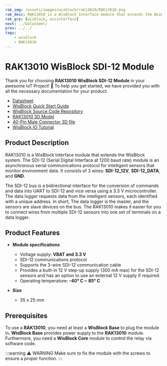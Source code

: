 ```yaml
---
rak_img: /assets/images/wisblock/rak13010/RAK13010.png
rak_desc: RAK13010 is a WisBlock Interface module that extends the WisBlock system. It is an SDI-12 (Serial Digital Interface at 1200 baud rate) module, which is an asynchronous serial communications protocol for intelligent sensors that monitor environment data.
rak_grp: [wisblock, wisinterface]
next: ../Datasheet/
prev: ../../
tags:
    - wisblock
    - RAK13010
---
```



# RAK13010 WisBlock SDI-12 Module

Thank you for choosing **RAK13010 WisBlock SDI-12 Module** in your awesome IoT Project! 🎉 To help you get started, we have provided you with all the necessary documentation for your product.

* [Datasheet](../Datasheet/)
* <a href="../../Quickstart/" target="_blank">WisBlock Quick Start Guide</a>
* [WisBlock Source Code Repository](https://github.com/RAKWireless/WisBlock/)
* [RAK13010 3D Model](https://downloads.rakwireless.com/3D_File/WisBlock/3D_RAK13010.stp)
* [40-Pin Male Connector 3D file](https://downloads.rakwireless.com/3D_File/Accessory/WisConnector/M40S1003K6M.stp)
* [WisBlock IO Tutorial](https://docs.rakwireless.com/Knowledge-Hub/Learn/WisBlock-IO-Tutorial/)


## Product Description

RAK13010 is a WisBlock Interface module that extends the WisBlock system. The SDI-12 (Serial Digital Interface at 1200 baud rate) module is an asynchronous serial communications protocol for intelligent sensors that monitor environment data. It consists of 3 wires: **SDI-12_12V**, **SDI-12_DATA**, and **GND**.

The SDI-12 bus is a bidirectional interface for the conversion of commands and data into UART to SDI-12 and vice versa using a 3.3&nbsp;V microcontroller. The data logger requests data from the intelligent sensors, each identified with a unique address. In short, The data logger is the master, and the sensors are slave devices on the bus. The RAK13010 makes it easier for you to connect wires from multiple SDI-12 sensors into one set of terminals on a data logger.

## Product Features

* **Module specifications**
    * Voltage supply: **VBAT and 3.3&nbsp;V**
    * SDI-12 communications protocol
    * Supports the 3-wire SDI-12 communication cable
    * Provides a built-in 12&nbsp;V step-up supply (300&nbsp;mA max) for the SDI-12 sensors and has an option to use an external 12&nbsp;V supply if required.
    * Operating temperature: **-40°&nbsp;C ~ 85°&nbsp;C**

* **Size**
    * 35 x 25&nbsp;mm

## Prerequisites

To use a **RAK13010**, you need at least a **WisBlock Base** to plug the module in. **WisBlock Base** provides power supply to the **RAK13010** module. Furthermore, you need a **WisBlock Core** module to control the relay via software code.

:::warning ⚠️ WARNING
Make sure to fix the module with the screws to ensure a proper function.
:::